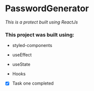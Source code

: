 # PasswordGenerator

*This is a protect built using ReactJs*

 ### This project was built using:
 
 * styled-components
 
 * useEffect
 
 * useState
 
 * Hooks 

* [x] Task one completed
